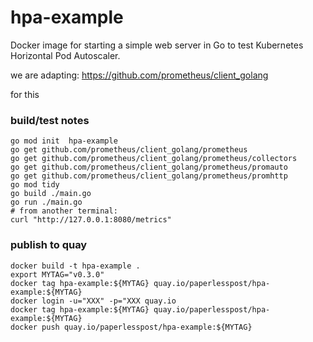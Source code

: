 # hpa-example

Docker image for starting a simple web server in Go to test Kubernetes Horizontal Pod Autoscaler.

we are adapting:
https://github.com/prometheus/client_golang

for this

### build/test  notes
```
go mod init  hpa-example
go get github.com/prometheus/client_golang/prometheus
go get github.com/prometheus/client_golang/prometheus/collectors
go get github.com/prometheus/client_golang/prometheus/promauto
go get github.com/prometheus/client_golang/prometheus/promhttp
go mod tidy
go build ./main.go
go run ./main.go
# from another terminal:
curl "http://127.0.0.1:8080/metrics"
```
### publish to quay
```
docker build -t hpa-example .
export MYTAG="v0.3.0"
docker tag hpa-example:${MYTAG} quay.io/paperlesspost/hpa-example:${MYTAG}
docker login -u="XXX" -p="XXX quay.io
docker tag hpa-example:${MYTAG} quay.io/paperlesspost/hpa-example:${MYTAG}
docker push quay.io/paperlesspost/hpa-example:${MYTAG}

```
